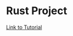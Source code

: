 # Rust Project
[Link to Tutorial](https://brianx426.github.io/comp423-course-notes/tutorials/rust-setup/)

